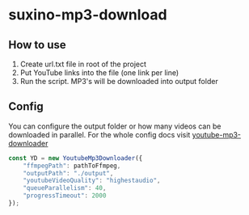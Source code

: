 # suxino-mp3-download

## How to use

1. Create url.txt file in root of the project
2. Put YouTube links into the file (one link per line)
3. Run the script. MP3's will be downloaded into output folder

## Config

You can configure the output folder or how many videos can be downloaded in parallel.
For the whole config docs visit [youtube-mp3-downloader](https://www.npmjs.com/package/youtube-mp3-downloader)

```javascript
const YD = new YoutubeMp3Downloader({
    "ffmpegPath": pathToFfmpeg,
    "outputPath": "./output",
    "youtubeVideoQuality": "highestaudio",
    "queueParallelism": 40,
    "progressTimeout": 2000
});
```